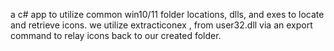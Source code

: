 a c# app to utilize common win10/11 folder locations, dlls, and exes to locate and retrieve icons.
we utilize extracticonex , from user32.dll via an export command to relay icons back to our created folder.
